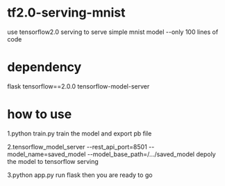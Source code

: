 # tf2.0-serving-mnist
use tensorflow2.0 serving to serve simple mnist model --only 100 lines of code

# dependency
flask
tensorflow==2.0.0
tensorflow-model-server

# how to use
1.python train.py
  train the model and export pb file
  
2.tensorflow_model_server --rest_api_port=8501 --model_name=saved_model --model_base_path=/.../saved_model
  depoly the model to tensorflow serving
  
3.python app.py 
  run flask then you are ready to go
